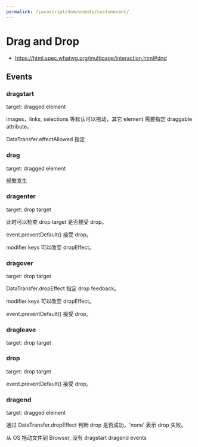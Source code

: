 ```yaml
---
permalink: /javascript/dom/events/customevent/
---
```


# Drag and Drop

- https://html.spec.whatwg.org/multipage/interaction.html#dnd


## Events

### dragstart

target: dragged element

images，links, selections 等默认可以拖动，其它 element 需要指定 draggable attribute。

DataTransfer.effectAllowed 指定

### drag

target: dragged element

频繁发生

### dragenter

target: drop target

此时可以检查 drop target 是否接受 drop。

event.preventDefault() 接受 drop。

modifier keys 可以改变 dropEffect。

### dragover

target: drop target

DataTransfer.dropEffect 指定 drop feedback。

modifier keys 可以改变 dropEffect。

event.preventDefault() 接受 drop。

### dragleave

target: drop target

### drop

target: drop target

event.preventDefault() 接受 drop。

### dragend

target: dragged element

通过 DataTransfer.dropEffect 判断 drop 是否成功，'none' 表示 drop 失败。

从 OS 拖动文件到 Browser, 没有 dragstart dragend events
